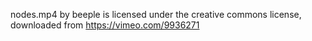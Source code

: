 nodes.mp4 by beeple is licensed under the creative commons license, downloaded from https://vimeo.com/9936271
